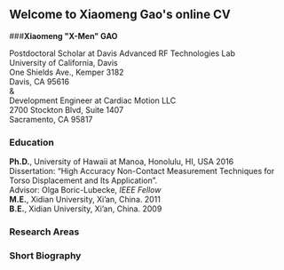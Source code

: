 ## Welcome to Xiaomeng Gao's online CV

###**Xiaomeng "X-Men" GAO**<br/>

Postdoctoral Scholar at Davis Advanced RF Technologies Lab<br/>
University of California, Davis<br/>
One Shields Ave., Kemper 3182<br/>
Davis, CA 95616<br/>
&<br/>
Development Engineer at Cardiac Motion LLC<br/>
2700 Stockton Blvd, Suite 1407<br/>
Sacramento, CA 95817<br/>

### Education
**Ph.D.**, University of Hawaii at Manoa, Honolulu, HI, USA           2016<br/>
Dissertation: “High Accuracy Non-Contact Measurement Techniques for Torso Displacement and Its Application”. <br/>
Advisor: Olga Boric-Lubecke, *IEEE Fellow* <br/>
**M.E.**, Xidian University, Xi’an, China.                            2011<br/>
**B.E.**, Xidian University, Xi’an, China.                            2009<br/>

### Research Areas


### Short Biography

